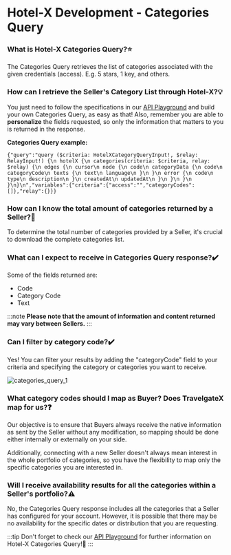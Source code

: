 ﻿---
sidebar_position: 5
---

# Hotel-X Development - Categories Query

### What is Hotel-X Categories Query?⭐
The Categories Query retrieves the list of categories associated with the given credentials (access). E.g. 5 stars, 1 key, and others.

### How can I retrieve the Seller's Category List through Hotel-X?💡
You just need to follow the specifications in our [API Playground](https://api.travelgatex.com/) and build your own Categories Query, as easy as that! Also, remember you are able to **personalize** the fields requested, so only the information that matters to you is returned in the response.

**Categories Query example:**

```
{"query":"query ($criteria: HotelXCategoryQueryInput!, $relay: RelayInput!) {\n hotelX {\n categories(criteria: $criteria, relay: $relay) {\n edges {\n cursor\n node {\n code\n categoryData {\n code\n categoryCode\n texts {\n text\n language\n }\n }\n error {\n code\n type\n description\n }\n createdAt\n updatedAt\n }\n }\n }\n }\n}\n","variables":{"criteria":{"access":"","categoryCodes":[]},"relay":{}}}
```

### How can I know the total amount of categories returned by a Seller?🔢
To determine the total number of categories provided by a Seller, it's crucial to download the complete categories list.

### What can I expect to receive in Categories Query response?✔️
Some of the fields returned are: 

- Code
- Category Code
- Text

:::note
**Please note that the amount of information and content returned may vary between Sellers.**
:::


### Can I filter by category code?✔️
Yes! You can filter your results by adding the "categoryCode" field to your criteria and specifying the category or categories you want to receive.

![categories_query_1](https://storage.travelgate.com/kbase/categories_query_1.jpg)


### What category codes should I map as Buyer? Does TravelgateX map for us?❓
Our objective is to ensure that Buyers always receive the native information as sent by the Seller without any modification, so mapping should be done either internally or externally on your side.

Additionally, connecting with a new Seller doesn't always mean interest in the whole portfolio of categories, so you have the flexibility to map only the specific categories you are interested in.

### Will I receive availability results for all the categories within a Seller's portfolio?⚠️
No, the Categories Query response includes all the categories that a Seller has configured for your account. However, it is possible that there may be no availability for the specific dates or distribution that you are requesting.

 
:::tip
Don't forget to check our [API Playground](/playground) for further information on Hotel-X Categories Query!🚀
:::
 
